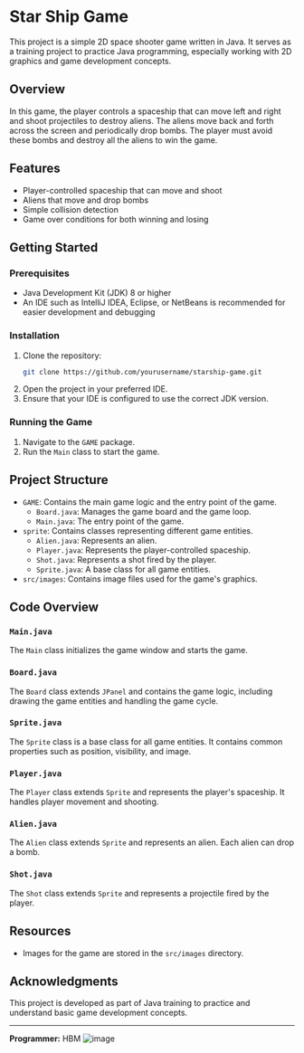 # Star Ship Game

This project is a simple 2D space shooter game written in Java. It serves as a training project to practice Java programming, especially working with 2D graphics and game development concepts.

## Overview

In this game, the player controls a spaceship that can move left and right and shoot projectiles to destroy aliens. The aliens move back and forth across the screen and periodically drop bombs. The player must avoid these bombs and destroy all the aliens to win the game.

## Features

- Player-controlled spaceship that can move and shoot
- Aliens that move and drop bombs
- Simple collision detection
- Game over conditions for both winning and losing

## Getting Started

### Prerequisites

- Java Development Kit (JDK) 8 or higher
- An IDE such as IntelliJ IDEA, Eclipse, or NetBeans is recommended for easier development and debugging

### Installation

1. Clone the repository:
    ```sh
    git clone https://github.com/yourusername/starship-game.git
    ```
2. Open the project in your preferred IDE.
3. Ensure that your IDE is configured to use the correct JDK version.

### Running the Game

1. Navigate to the `GAME` package.
2. Run the `Main` class to start the game.

## Project Structure

- `GAME`: Contains the main game logic and the entry point of the game.
  - `Board.java`: Manages the game board and the game loop.
  - `Main.java`: The entry point of the game.
- `sprite`: Contains classes representing different game entities.
  - `Alien.java`: Represents an alien.
  - `Player.java`: Represents the player-controlled spaceship.
  - `Shot.java`: Represents a shot fired by the player.
  - `Sprite.java`: A base class for all game entities.
- `src/images`: Contains image files used for the game's graphics.

## Code Overview

### `Main.java`

The `Main` class initializes the game window and starts the game.

### `Board.java`

The `Board` class extends `JPanel` and contains the game logic, including drawing the game entities and handling the game cycle.

### `Sprite.java`

The `Sprite` class is a base class for all game entities. It contains common properties such as position, visibility, and image.

### `Player.java`

The `Player` class extends `Sprite` and represents the player's spaceship. It handles player movement and shooting.

### `Alien.java`

The `Alien` class extends `Sprite` and represents an alien. Each alien can drop a bomb.

### `Shot.java`

The `Shot` class extends `Sprite` and represents a projectile fired by the player.

## Resources

- Images for the game are stored in the `src/images` directory.


## Acknowledgments

This project is developed as part of Java training to practice and understand basic game development concepts.

---

**Programmer:** HBM
![image](https://github.com/hudabanimustafa/hudabanimustafa-starShip_JAVA15/assets/71215108/fa6a41ba-e76b-4a47-80f2-b9b68e703036)


